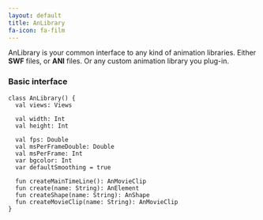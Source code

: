 ```yaml
---
layout: default
title: AnLibrary
fa-icon: fa-film
---
```


AnLibrary is your common interface to any kind of animation libraries. Either **SWF** files, or **ANI** files. Or any custom animation library you plug-in.



### Basic interface

```
class AnLibrary() {
  val views: Views

  val width: Int
  val height: Int

  val fps: Double
  val msPerFrameDouble: Double
  val msPerFrame: Int
  var bgcolor: Int
  var defaultSmoothing = true

  fun createMainTimeLine(): AnMovieClip
  fun create(name: String): AnElement
  fun createShape(name: String): AnShape
  fun createMovieClip(name: String): AnMovieClip
}
```
